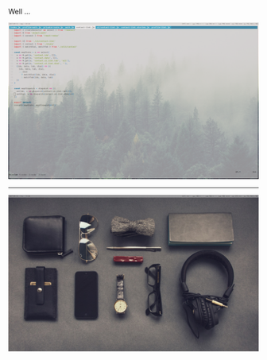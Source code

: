 Well ...

![screenshot](./.screenshots/screenshot-20170913-015839.png?raw=true)

---

![screenshot](./.screenshots/screenshot-20170915-115632.png?raw=true)
